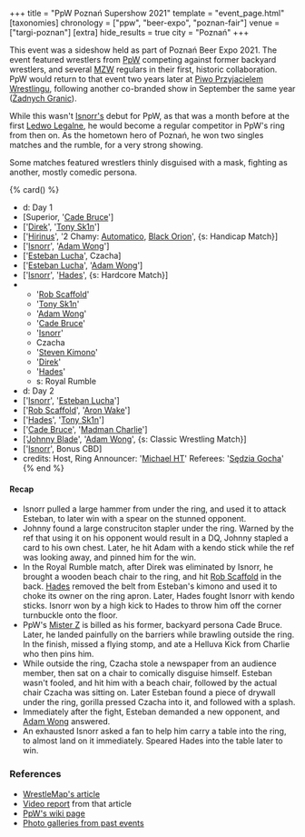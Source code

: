 +++
title = "PpW Poznań Supershow 2021"
template = "event_page.html"
[taxonomies]
chronology = ["ppw", "beer-expo", "poznan-fair"]
venue = ["targi-poznan"]
[extra]
hide_results = true
city = "Poznań"
+++

This event was a sideshow held as part of Poznań Beer Expo 2021. The event featured wrestlers from [PpW](@/o/ppw.md) competing against former backyard wrestlers, and several [MZW](@/o/mzw.md) regulars in their first, historic collaboration. PpW would return to that event two years later at [Piwo Przyjacielem Wrestlingu](@/e/ppw/2023-11-24-ppw-piwo-przyjacielem-wrestlingu.md), following another co-branded show in September the same year ([Żadnych Granic](@/e/ppw/2023-09-23-ppw_mzw-zadnych-granic.md)).

While this wasn't [Isnorr's](@/w/isnorr.md) debut for PpW, as that was a month before at the first [Ledwo Legalne](@/e/ppw/2021-06-12-ppw-ledwo-legalne.md), he would become a regular competitor in PpW's ring from then on. As the hometown hero of Poznań, he won two singles matches and the rumble, for a very strong showing.

Some matches featured wrestlers thinly disguised with a mask, fighting as another, mostly comedic persona.


{% card() %}
- d: Day 1
- [Superior, '[Cade Bruce](@/w/mister-z.md)']
- ['[Direk](@/w/direk.md)', '[Tony Sk1n](@/w/tony-sk1n.md)']
- ['[Hirinus](@/w/hirinus.md)', '2 Chamy: [Automatico](@/w/rob-scaffold.md), [Black Orion](@/w/black-orion.md)', {s: Handicap Match}]
- ['[Isnorr](@/w/isnorr.md)', '[Adam Wong](@/w/adam-wong.md)']
- ['[Esteban Lucha](@/w/biesiad.md)', Czacha]
- ['[Esteban Lucha](@/w/biesiad.md)', '[Adam Wong](@/w/adam-wong.md)']
- ['[Isnorr](@/w/isnorr.md)', '[Hades](@/w/olgierd.md)', {s: Hardcore Match}]
- - '[Rob Scaffold](@/w/rob-scaffold.md)'
  - '[Tony Sk1n](@/w/tony-sk1n.md)'
  - '[Adam Wong](@/w/adam-wong.md)'
  - '[Cade Bruce](@/w/mister-z.md)'
  - '[Isnorr](@/w/isnorr.md)'
  - Czacha
  - '[Steven Kimono](@/w/biesiad.md)'
  - '[Direk](@/w/direk.md)'
  - '[Hades](@/w/olgierd.md)'
  - s: Royal Rumble
- d: Day 2
- ['[Isnorr](@/w/isnorr.md)', '[Esteban Lucha](@/w/biesiad.md)']
- ['[Rob Scaffold](@/w/rob-scaffold.md)', '[Aron Wake](@/w/aron-wake.md)']
- ['[Hades](@/w/olgierd.md)', '[Tony Sk1n](@/w/tony-sk1n.md)']
- ['[Cade Bruce](@/w/mister-z.md)', '[Madman Charlie](@/w/madman-charlie.md)']
- ['[Johnny Blade](@/w/johnny-blade.md)', '[Adam Wong](@/w/adam-wong.md)', {s: Classic
      Wrestling Match}]
- ['[Isnorr](@/w/isnorr.md)', Bonus CBD]
- credits:
    Host, Ring Announcer: '[Michael HT](@/w/michael-ht.md)'
    Referees: '[Sędzia Gocha](@/w/sedzia-borys.md)'
{% end %}

#### Recap

* Isnorr pulled a large hammer from under the ring, and used it to attack Esteban, to later win with a spear on the stunned opponent.
* Johnny found a large construciton stapler under the ring. Warned by the ref that using it on his opponent would result in a DQ, Johnny stapled a card to his own chest. Later, he hit Adam with a kendo stick while the ref was looking away, and pinned him for the win.
* In the Royal Rumble match, after Direk was eliminated by Isnorr, he brought a wooden beach chair to the ring, and hit [Rob Scaffold](@/w/rob-scaffold.md) in the back. [Hades](@/w/olgierd.md) removed the belt from Esteban's kimono and used it to choke its owner on the ring apron. Later, Hades fought Isnorr with kendo sticks. Isnorr won by a high kick to Hades to throw him off the corner turnbuckle onto the floor.
* PpW's [Mister Z](@/w/mister-z.md) is billed as his former, backyard persona Cade Bruce. Later, he landed painfully on the barriers while brawling outside the ring. In the finish, missed a flying stomp, and ate a Helluva Kick from Charlie who then pins him.
* While outside the ring, Czacha stole a newspaper from an audience member, then sat on a chair to comically disguise himself. Esteban wasn't fooled, and hit him with a beach chair, followed by the actual chair Czacha was sitting on. Later Esteban found a piece of drywall under the ring, gorilla pressed Czacha into it, and followed with a splash.
* Immediately after the fight, Esteban demanded a new opponent, and [Adam Wong](@/w/adam-wong.md) answered.
* An exhausted Isnorr asked a fan to help him carry a table into the ring, to almost land on it immediately. Speared Hades into the table later to win.

### References

* [WrestleMap's article](https://www.wrestlemap.com/news/dq485wijkucboar5ma0dc8d3h61zyr)
* [Video report](https://www.youtube.com/watch?v=YmqP_CGJZg8) from that article
* [PpW's wiki page](https://ppw-fandom.tpwres.pl/poznan-supershow-2021)
* [Photo galleries from past events](https://targipiwne.pl/galeria/)
